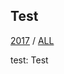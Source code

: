 ## Test

[2017](../../2017/index.html)
/ [ALL](https://igapyon.github.io/diary/idxall.html)


test: Test

